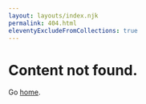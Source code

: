 ```yaml
---
layout: layouts/index.njk
permalink: 404.html
eleventyExcludeFromCollections: true
---
```

# Content not found.

Go <a href="{{ '/' | url }}">home</a>.
